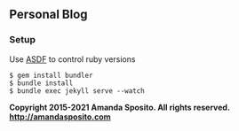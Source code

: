 ## Personal Blog

### Setup

Use [ASDF](https://github.com/asdf-vm/asdf-ruby) to control ruby versions

```
$ gem install bundler
$ bundle install
$ bundle exec jekyll serve --watch
```

**Copyright 2015-2021 Amanda Sposito. All rights reserved. http://amandasposito.com**
